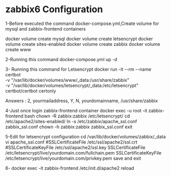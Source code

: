 # zabbix6 Configuration

1-Before executed the command docker-compose.yml,Create volume for mysql and zabbix-frontend containers

docker volume create mysql
docker volume create letsencrypt
docker volume create sites-enabled
docker volume create zabbix
docker volume create www

2-Running this command docker-compose.yml up -d

3- Running this command for Letsencrypt
docker run -it --rm --name certbot \
	    -v "/var/lib/docker/volumes/www/_data:/usr/share/zabbix" \
	    -v "/var/lib/docker/volumes/letsencrypt/_data:/etc/letsencrypt" \
            certbot/certbot certonly

Answers : 2, yourmailaddress, Y, N, yourdomainname, /usr/share/zabbix

4-Just once login zabbix-frontend container 
docker exec -u root -it zabbix-frontend bash
	chown -R zabbix:zabbix /etc/letsencrypt/
	cd /etc/apache2/sites-enabled/
	ln -s /etc/zabbix/apache_ssl.conf zabbix_ssl.conf
	chown -h zabbix:zabbix zabbix_ssl.conf
exit

5-Edit for letsencrypt configuration
cd /var/lib/docker/volumes/zabbix/_data
 vi apache_ssl.conf
 #SSLCertificateFile /etc/ssl/apache2/ssl.crt
 #SSLCertificateKeyFile /etc/ssl/apache2/ssl.key
 SSLCertificateFile /etc/letsencrypt/live/yourdomain.com/fullchain.pem
 SSLCertificateKeyFile /etc/letsencrypt/live/yourdomain.com/privkey.pem
save and exit

6- docker exec -it zabbix-frontend /etc/init.d/apache2 reload
